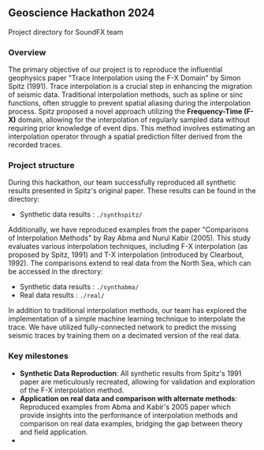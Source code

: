 ## Geoscience Hackathon 2024

Project directory for SoundFX team

### Overview

The primary objective of our project is to reproduce the influential geophysics paper "Trace Interpolation using the F-X Domain" by Simon Spitz (1991). Trace interpolation is a crucial step in enhancing the migration of seismic data. Traditional interpolation methods, such as spline or sinc functions, often struggle to prevent spatial aliasing during the interpolation process. Spitz proposed a novel approach utilizing the **Frequency-Time (F-X)** domain, allowing for the interpolation of regularly sampled data without requiring prior knowledge of event dips. This method involves estimating an interpolation operator through a spatial prediction filter derived from the recorded traces.

### Project structure

During this hackathon, our team successfully reproduced all synthetic results presented in Spitz's original paper. These results can be found in the directory:

* Synthetic data results : ```./synthspitz/```

Additionally, we have reproduced examples from the paper "Comparisons of Interpolation Methods" by Ray Abma and Nurul Kabir (2005). This study evaluates various interpolation techniques, including F-X interpolation (as proposed by Spitz, 1991) and T-X interpolation (introduced by Clearbout, 1992). The comparisons extend to real data from the North Sea, which can be accessed in the directory:

* Synthetic data results : ```./synthabma/```
* Real data results      : ```./real/```

In addition to traditional interpolation methods, our team has explored the implementation of a simple machine learning technique to interpolate the trace. We have utilized fully-connected network to predict the missing seismic traces by training them on a decimated version of the real data.

###  Key milestones

* **Synthetic Data Reproduction**: All synthetic results from Spitz's 1991 paper are meticulously recreated, allowing for validation and exploration of the F-X interpolation method.
* **Application on real data and comparison with alternate methods**: Reproduced examples from Abma and Kabir's 2005 paper which provide insights into the performance of  interpolation methods and comparison on real data examples, bridging the gap between theory and field application.
* 
